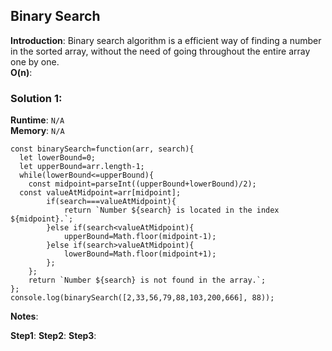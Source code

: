 ## Binary Search

**Introduction**: Binary search algorithm is a efficient way of finding a number in the sorted array, without the need of going throughout the entire array one by one.   
**O(n)**:      

### Solution 1:
**Runtime**: ``N/A``  
**Memory**: ``N/A``  
```
const binarySearch=function(arr, search){
  let lowerBound=0;
  let upperBound=arr.length-1;
  while(lowerBound<=upperBound){
    const midpoint=parseInt((upperBound+lowerBound)/2);
  const valueAtMidpoint=arr[midpoint];
		if(search===valueAtMidpoint){
			return `Number ${search} is located in the index ${midpoint}.`;
		}else if(search<valueAtMidpoint){
			upperBound=Math.floor(midpoint-1);
		}else if(search>valueAtMidpoint){
			lowerBound=Math.floor(midpoint+1);
		};
	};
	return `Number ${search} is not found in the array.`;
};
console.log(binarySearch([2,33,56,79,88,103,200,666], 88));

```
**Notes**:  

**Step1**: 
**Step2**: 
**Step3**: 

